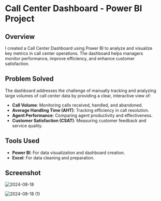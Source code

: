 # Call Center Dashboard - Power BI Project

## Overview

I created a Call Center Dashboard using Power BI to analyze and visualize key metrics in call center operations. The dashboard helps managers monitor performance, improve efficiency, and enhance customer satisfaction.

## Problem Solved

The dashboard addresses the challenge of manually tracking and analyzing large volumes of call center data by providing a clear, interactive view of:

- **Call Volume**: Monitoring calls received, handled, and abandoned.
- **Average Handling Time (AHT)**: Tracking efficiency in call resolution.
- **Agent Performance**: Comparing agent productivity and effectiveness.
- **Customer Satisfaction (CSAT)**: Measuring customer feedback and service quality.

## Tools Used

- **Power BI**: For data visualization and dashboard creation.
- **Excel**: For data cleaning and preparation.

## Screenshot


![2024-08-18](https://github.com/user-attachments/assets/e5482ea5-8ba7-4842-b748-ecf2ecea651d)

![2024-08-18 (1)](https://github.com/user-attachments/assets/d5219d8e-3a66-4836-88e3-853b540e7736)
